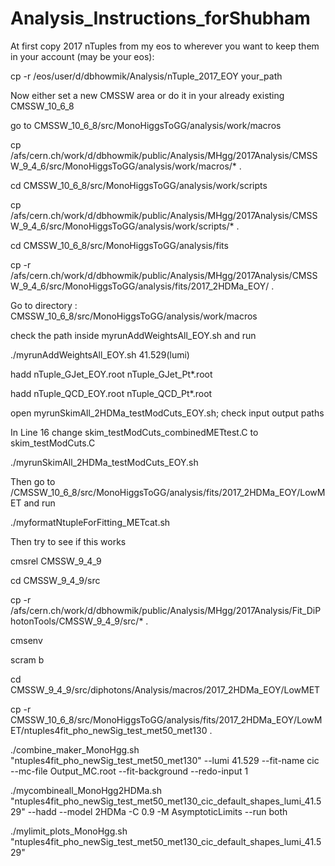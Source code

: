 # Analysis_Instructions_forShubham

At first copy 2017 nTuples from my eos to wherever you want to keep them in your account (may be your eos): 

cp -r /eos/user/d/dbhowmik/Analysis/nTuple_2017_EOY your_path

Now either set a new CMSSW area or do it in your already existing CMSSW_10_6_8 

go to CMSSW_10_6_8/src/MonoHiggsToGG/analysis/work/macros

cp /afs/cern.ch/work/d/dbhowmik/public/Analysis/MHgg/2017Analysis/CMSSW_9_4_6/src/MonoHiggsToGG/analysis/work/macros/* . 

cd CMSSW_10_6_8/src/MonoHiggsToGG/analysis/work/scripts

cp /afs/cern.ch/work/d/dbhowmik/public/Analysis/MHgg/2017Analysis/CMSSW_9_4_6/src/MonoHiggsToGG/analysis/work/scripts/* . 

cd CMSSW_10_6_8/src/MonoHiggsToGG/analysis/fits

cp -r /afs/cern.ch/work/d/dbhowmik/public/Analysis/MHgg/2017Analysis/CMSSW_9_4_6/src/MonoHiggsToGG/analysis/fits/2017_2HDMa_EOY/ .

Go to directory : CMSSW_10_6_8/src/MonoHiggsToGG/analysis/work/macros

check the path inside myrunAddWeightsAll_EOY.sh and run

./myrunAddWeightsAll_EOY.sh 41.529(lumi)

hadd nTuple_GJet_EOY.root nTuple_GJet_Pt*.root 

hadd nTuple_QCD_EOY.root nTuple_QCD_Pt*.root 

open myrunSkimAll_2HDMa_testModCuts_EOY.sh;  check input output paths

In Line 16 change skim_testModCuts_combinedMETtest.C to skim_testModCuts.C 

./myrunSkimAll_2HDMa_testModCuts_EOY.sh

Then go to /CMSSW_10_6_8/src/MonoHiggsToGG/analysis/fits/2017_2HDMa_EOY/LowMET  and run

./myformatNtupleForFitting_METcat.sh


Then try to see if this works

cmsrel CMSSW_9_4_9

cd CMSSW_9_4_9/src

cp -r /afs/cern.ch/work/d/dbhowmik/public/Analysis/MHgg/2017Analysis/Fit_DiPhotonTools/CMSSW_9_4_9/src/* .

cmsenv

scram b

cd CMSSW_9_4_9/src/diphotons/Analysis/macros/2017_2HDMa_EOY/LowMET

cp -r CMSSW_10_6_8/src/MonoHiggsToGG/analysis/fits/2017_2HDMa_EOY/LowMET/ntuples4fit_pho_newSig_test_met50_met130 .

./combine_maker_MonoHgg.sh "ntuples4fit_pho_newSig_test_met50_met130" --lumi 41.529 --fit-name cic --mc-file Output_MC.root --fit-background --redo-input 1

./mycombineall_MonoHgg2HDMa.sh "ntuples4fit_pho_newSig_test_met50_met130_cic_default_shapes_lumi_41.529" --hadd --model 2HDMa -C 0.9 -M AsymptoticLimits --run both

./mylimit_plots_MonoHgg.sh "ntuples4fit_pho_newSig_test_met50_met130_cic_default_shapes_lumi_41.529"
